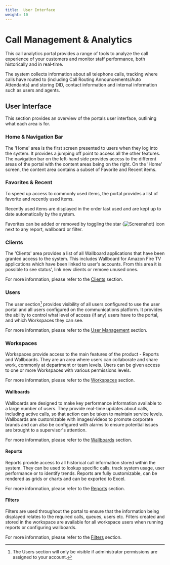 ```yaml
---
title:  User Interface
weight: 10
---
```

# Call Management & Analytics

This call analytics portal provides a range of tools to analyze the call experience of your customers and monitor staff performance, 
both historically and in real-time.

The system collects information about all telephone calls, tracking where calls have routed to 
(including Call Routing Announcements/Auto Attendants) and storing DID, 
contact information and internal information such as users and agents.

## User Interface
This section provides an overview of the portals user interface, outlining what each area is for.

### Home & Navigation Bar
The 'Home' area is the first screen presented to users when they log into the system. It provides a jumping off point to access all the other features. 
The navigation bar on the left-hand side provides access to the different areas of the portal with the content areas being on the right.
On the 'Home' screen, the content area contains a subset of Favorite and Recent items.


### Favorites & Recent
To speed up access to commonly used items, the portal provides a list of favorite and recently used items. 

Recently used items are displayed in the order last used and are kept up to date automatically by the system.

Favorites can be added or removed by toggling the star (![Screenshot](/img/ic_grade_black_18dp.png)) icon next to any report, wallboard or filter.


### Clients
The 'Clients' area provides a list of all Wallboard applications that have been granted access to the system. This includes Wallboard for Amazon Fire TV applications which have been linked to user's accounts.
From this area it is possible to see status', link new clients or remove unused ones.

For more information, please refer to the [Clients](../../config/clients/) section.

 
### Users
The user section[^1] provides visibility of all users configured to use the user portal and all users configured on the communications platform.
It provides the ability to control what level of access (if any) users have to the portal, and which Workspaces they can see.

For more information, please refer to the [User Management](../../config/usermanagement/) section.

[^1]: The Users section will only be visible if administrator permissions are assigned to your account.

### Workspaces
Workspaces provide access to the main features of the product - Reports and Wallboards. They are an area where users can collaborate and share work, commonly at department or team levels.
Users can be given access to one or more Workspaces with various permissions levels. 

For more information, please refer to the [Workspaces](../../workspaces/) section.

#### Wallboards
Wallboards are designed to make key performance information available to a large number of users. They provide real-time updates about calls, including active calls, so that action can be taken to maintain service levels.
Wallboards are customizable with images/videos to promote corporate brands and can also be configured with alarms to ensure potential issues are brought to a supervisor's attention.

For more information, please refer to the [Wallboards](../../realtime/) section.

#### Reports
Reports provide access to all historical call information stored within the system. They can be used to lookup specific calls, track system usage, user performance or to identify trends. Reports are fully customizable, can be rendered as grids or charts and can be exported to Excel.

For more information, please refer to the [Reports](../../reports/) section.

#### Filters
Filters are used throughout the portal to ensure that the information being displayed relates to the required calls, queues, users etc. Filters created and stored in the workspace are available for all workspace users when running reports or configuring wallboards.

For more information, please refer to the [Filters](../../workspaces/filters/) section.
 